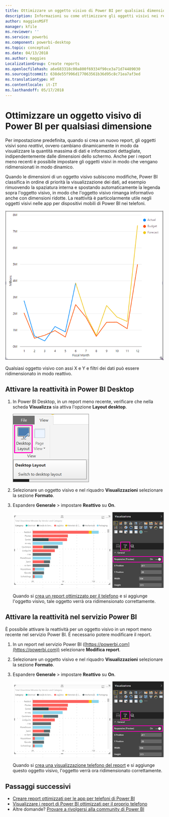 ```yaml
---
title: Ottimizzare un oggetto visivo di Power BI per qualsiasi dimensione
description: Informazioni su come ottimizzare gli oggetti visivi nei report esistenti in Power BI Desktop e nel servizio Power BI per le app per telefono di Power BI.
author: maggiesMSFT
manager: kfile
ms.reviewer: ''
ms.service: powerbi
ms.component: powerbi-desktop
ms.topic: conceptual
ms.date: 04/13/2018
ms.author: maggies
LocalizationGroup: Create reports
ms.openlocfilehash: a6e683318c00a800f69334f90ce3a71d74489030
ms.sourcegitcommit: 638de55f996d177063561b36d95c8c71ea7af3ed
ms.translationtype: HT
ms.contentlocale: it-IT
ms.lasthandoff: 05/17/2018
---
```

# <a name="optimize-a-power-bi-visual-for-any-size"></a>Ottimizzare un oggetto visivo di Power BI per qualsiasi dimensione
Per impostazione predefinita, quando si crea un nuovo report, gli oggetti visivi sono *reattivi*, ovvero cambiano dinamicamente in modo da visualizzare la quantità massima di dati e informazioni dettagliate, indipendentemente dalle dimensioni dello schermo. Anche per i report meno recenti è possibile impostare gli oggetti visivi in modo che vengano ridimensionati in modo dinamico.

Quando le dimensioni di un oggetto visivo subiscono modifiche, Power BI classifica in ordine di priorità la visualizzazione dei dati, ad esempio rimuovendo la spaziatura interna e spostando automaticamente la legenda sopra l'oggetto visivo, in modo che l'oggetto visivo rimanga informativo anche con dimensioni ridotte. La reattività è particolarmente utile negli oggetti visivi nelle app per dispositivi mobili di Power BI nei telefoni.

![Ridimensionamento di oggetti visivi reattivi](media/desktop-create-responsive-visuals/power-bi-responsive-visual.gif)

Qualsiasi oggetto visivo con assi X e Y e filtri dei dati può essere ridimensionato in modo reattivo.

## <a name="turn-on-responsiveness-in-power-bi-desktop"></a>Attivare la reattività in Power BI Desktop
1. In Power BI Desktop, in un report meno recente, verificare che nella scheda **Visualizza** sia attiva l'opzione **Layout desktop**.
   
    ![Icona Layout desktop](media/desktop-create-responsive-visuals/power-bi-desktop-layout.png)
2. Selezionare un oggetto visivo e nel riquadro **Visualizzazioni** selezionare la sezione **Formato**.
3. Espandere **Generale** > impostare **Reattivo** su **On**.
   
    ![Reattivo attivato](media/desktop-create-responsive-visuals/power-bi-turn-responsive-on.png)
   
     Quando si [crea un report ottimizzato per il telefono](desktop-create-phone-report.md) e si aggiunge l'oggetto visivo, tale oggetto verrà ora ridimensionato correttamente.

## <a name="turn-on-responsiveness-in-the-power-bi-service"></a>Attivare la reattività nel servizio Power BI
È possibile attivare la reattività per un oggetto visivo in un report meno recente nel servizio Power BI. È necessario potere modificare il report.

1. In un report nel servizio Power BI ([https://powerbi.com](https://powerbi.com)) selezionare **Modifica report**.
2. Selezionare un oggetto visivo e nel riquadro **Visualizzazioni** selezionare la sezione **Formato**.
3. Espandere **Generale** > impostare **Reattivo** su **On**.
   
    ![Reattivo attivato](media/desktop-create-responsive-visuals/power-bi-turn-responsive-on.png)
   
     Quando si [crea una visualizzazione telefono del report](desktop-create-phone-report.md) e si aggiunge questo oggetto visivo, l'oggetto verrà ora ridimensionato correttamente.

## <a name="next-steps"></a>Passaggi successivi
* [Creare report ottimizzati per le app per telefoni di Power BI](desktop-create-phone-report.md)
* [Visualizzare i report di Power BI ottimizzati per il proprio telefono](mobile-apps-view-phone-report.md)
* Altre domande? [Provare a rivolgersi alla community di Power BI](http://community.powerbi.com/)


